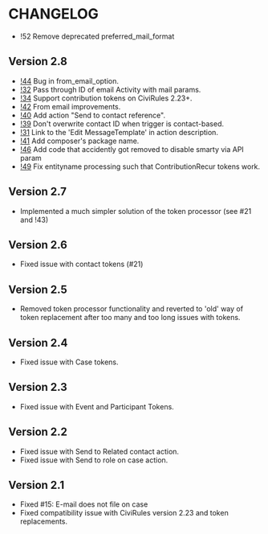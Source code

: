 # CHANGELOG

* !52 Remove deprecated preferred_mail_format


## Version 2.8

* [!44](https://lab.civicrm.org/extensions/emailapi/-/merge_requests/44) Bug in from_email_option.
* [!32](https://lab.civicrm.org/extensions/emailapi/-/merge_requests/32) Pass through ID of email Activity with mail params.
* [!34](https://lab.civicrm.org/extensions/emailapi/-/merge_requests/34) Support contribution tokens on CiviRules 2.23+.
* [!42](https://lab.civicrm.org/extensions/emailapi/-/merge_requests/42) From email improvements.
* [!40](https://lab.civicrm.org/extensions/emailapi/-/merge_requests/40) Add action "Send to contact reference".
* [!39](https://lab.civicrm.org/extensions/emailapi/-/merge_requests/39) Don't overwrite contact ID when trigger is contact-based.
* [!31](https://lab.civicrm.org/extensions/emailapi/-/merge_requests/31) Link to the 'Edit MessageTemplate' in action description.
* [!41](https://lab.civicrm.org/extensions/emailapi/-/merge_requests/41) Add composer's package name.
* [!46](https://lab.civicrm.org/extensions/emailapi/-/merge_requests/46) Add code that accidently got removed to disable smarty via API param
* [!49](https://lab.civicrm.org/extensions/emailapi/-/merge_requests/49) Fix entityname processing such that ContributionRecur tokens work.

## Version 2.7

* Implemented a much simpler solution of the token processor (see #21 and !43)

## Version 2.6

* Fixed issue with contact tokens (#21)

## Version 2.5

* Removed token processor functionality and reverted to 'old' way of token replacement after too many and too long issues with tokens.

## Version 2.4

* Fixed issue with Case tokens.

## Version 2.3

* Fixed issue with Event and Participant Tokens.

## Version 2.2

* Fixed issue with Send to Related contact action.
* Fixed issue with Send to role on case action.

## Version 2.1

* Fixed #15: E-mail does not file on case
* Fixed compatibility issue with CiviRules version 2.23 and token replacements.
